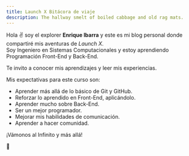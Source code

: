 ```yaml
---
title: Launch X Bitácora de viaje
description: The hallway smelt of boiled cabbage and old rag mats.
---
```


Hola ✌️  soy el explorer **Enrique Ibarra** y este es mi blog personal donde compartiré mis aventuras de *Launch X*.  
Soy Ingeniero en Sistemas Computacionales y estoy aprendiendo Programación Front-End y Back-End.  

Te invito a conocer mis aprendizajes y leer mis experiencias.  

Mis expectativas para este curso son:

- Aprender más allá de lo básico de Git y GitHub.  
- Reforzar lo aprendido en Front-End, aplicándolo.  
- Aprender mucho sobre Back-End.  
- Ser un mejor programador.  
- Mejorar mis habilidades de comunicación.
- Aprender a hacer comunidad.

¡Vámonos al Infinito y más allá!

🚀
